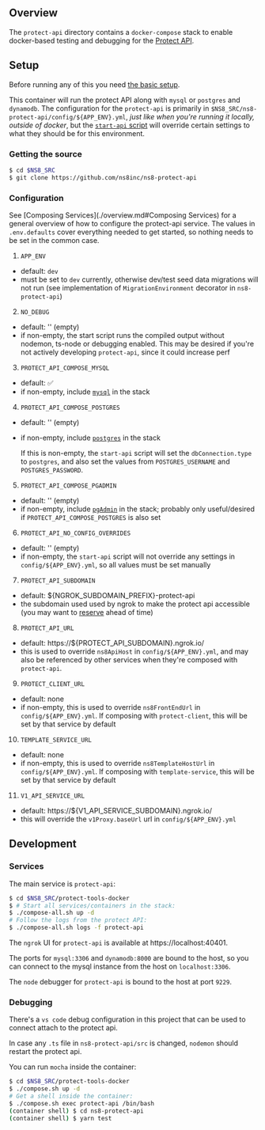 ## Overview

The `protect-api` directory contains a `docker-compose` stack to enable docker-based testing and debugging for the [Protect API](https://github.com/ns8inc/ns8-protect-api).

## Setup

Before running any of this you need [the basic setup](./overview.md#setup).

This container will run the protect API along with `mysql` or `postgres` and `dynamodb`. The configuration for the `protect-api` is primarily in `$NS8_SRC/ns8-protect-api/config/${APP_ENV}.yml`, *just like when you're running it locally, outside of docker*, but the [`start-api` script](../protect-api/build-context/start-api.sh) will override certain settings to what they should be for this environment.

### Getting the source

```bash
$ cd $NS8_SRC
$ git clone https://github.com/ns8inc/ns8-protect-api
```

### Configuration

See [Composing Services](./overview.md#Composing Services) for a general overview of how to configure the protect-api service. The values in `.env.defaults` cover everything needed to get started, so nothing needs to be set in the common case.

 1. `APP_ENV`
  - default: `dev`
  - must be set to `dev` currently, otherwise dev/test seed data migrations will not run (see implementation of `MigrationEnvironment` decorator in `ns8-protect-api`)
 2. `NO_DEBUG`
  - default: '' (empty)
  - if non-empty, the start script runs the compiled output without nodemon, ts-node or debugging enabled. This may be desired if you're not actively developing `protect-api`, since it could increase perf
 3. `PROTECT_API_COMPOSE_MYSQL`
  - default: ✅
  - if non-empty, include [`mysql`](../common/docker-compose.database.mysql.yml) in the stack
 4. `PROTECT_API_COMPOSE_POSTGRES`
  - default: '' (empty)
  - if non-empty, include [`postgres`](../common/docker-compose.database.postgres.yml) in the stack

    If this is non-empty, the `start-api` script will set the `dbConnection.type` to `postgres`, and also set the values from `POSTGRES_USERNAME` and `POSTGRES_PASSWORD`.
 5. `PROTECT_API_COMPOSE_PGADMIN`
  - default: '' (empty)
  - if non-empty, include [`pgAdmin`](https://www.pgadmin.org/) in the stack; probably only useful/desired if `PROTECT_API_COMPOSE_POSTGRES` is also set
 6. `PROTECT_API_NO_CONFIG_OVERRIDES`
  - default: '' (empty)
  - if non-empty, the `start-api` script will not override any settings in `config/${APP_ENV}.yml`, so all values must be set manually
 7. `PROTECT_API_SUBDOMAIN`
  - default: ${NGROK_SUBDOMAIN_PREFIX}-protect-api
  - the subdomain used used by ngrok to make the protect api accessible (you may want to [reserve](./overview.md#ngrok) ahead of time)
 8. `PROTECT_API_URL`
  - default: https://${PROTECT_API_SUBDOMAIN}.ngrok.io/
  - this is used to override `ns8ApiHost` in `config/${APP_ENV}.yml`, and may also be referenced by other services when they're composed with `protect-api`.
 9. `PROTECT_CLIENT_URL`
  - default: none
  - if non-empty, this is used to override `ns8FrontEndUrl` in `config/${APP_ENV}.yml`. If composing with `protect-client`, this will be set by that service by default
 10. `TEMPLATE_SERVICE_URL`
  - default: none
  - if non-empty, this is used to override `ns8TemplateHostUrl` in `config/${APP_ENV}.yml`. If composing with `template-service`, this will be set by that service by default
 11. `V1_API_SERVICE_URL`
  - default: https://${V1_API_SERVICE_SUBDOMAIN}.ngrok.io/
  - this will override the ``v1Proxy.baseUrl`` url in `config/${APP_ENV}.yml`

## Development

### Services

The main service is `protect-api`:

```bash
$ cd $NS8_SRC/protect-tools-docker
$ # Start all services/containers in the stack:
$ ./compose-all.sh up -d
# Follow the logs from the protect API:
$ ./compose-all.sh logs -f protect-api
```

The `ngrok` UI for `protect-api` is available at https://localhost:40401.

The ports for `mysql:3306` and `dynamodb:8000` are bound to the host, so you can connect to the mysql instance from the host on `localhost:3306`.

The `node` debugger for `protect-api` is bound to the host at port `9229`.

### Debugging

There's a `vs code` debug configuration in this project that can be used to connect attach to the protect api.

In case any `.ts` file in `ns8-protect-api/src` is changed, `nodemon` should restart the protect api.

You can run `mocha` inside the container:

```bash
$ cd $NS8_SRC/protect-tools-docker
$ ./compose.sh up -d
# Get a shell inside the container:
$ ./compose.sh exec protect-api /bin/bash
(container shell) $ cd ns8-protect-api
(container shell) $ yarn test
```
